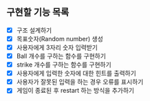 ## 구현할 기능 목록

- [x] 구조 설계하기
- [x] 목표숫자(Random number) 생성
- [x] 사용자에게 3자리 숫자 입력받기
- [x] Ball 개수를 구하는 함수를 구현하기
- [x] strike 개수를 구하는 함수를 구현하기
- [x] 사용자에게 입력한 숫자에 대한 힌트를 출력하기
- [x] 사용자가 잘못된 입력을 하는 경우 오류를 표시하기
- [x] 게임이 종료된 후 restart 하는 방식을 추가하기
